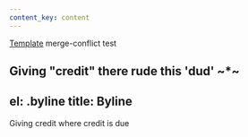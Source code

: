 ```yaml
---
content_key: content
---
```

[Template](../../patterns/03-templates-00-page/03-templates-00-page.html) merge-conflict test

Giving \"credit"
there rude this 'dud'
~*~
---
el: .byline
title: Byline
---
Giving credit where credit is due
